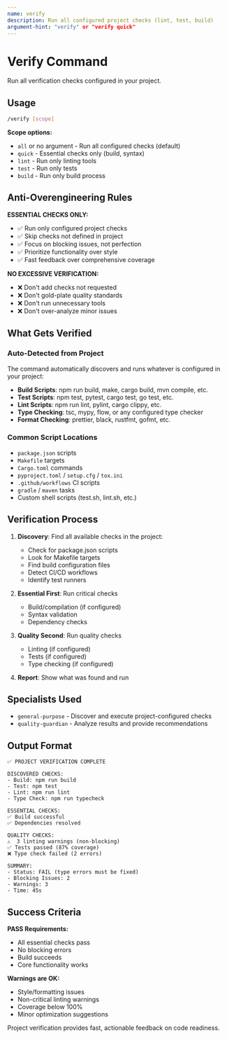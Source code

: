 ```yaml
---
name: verify
description: Run all configured project checks (lint, test, build)
argument-hint: "verify" or "verify quick"
---
```


# Verify Command

Run all verification checks configured in your project.

## Usage

```bash
/verify [scope]
```

**Scope options:**

- `all` or no argument - Run all configured checks (default)
- `quick` - Essential checks only (build, syntax)
- `lint` - Run only linting tools
- `test` - Run only tests
- `build` - Run only build process

## Anti-Overengineering Rules

**ESSENTIAL CHECKS ONLY:**

- ✅ Run only configured project checks
- ✅ Skip checks not defined in project
- ✅ Focus on blocking issues, not perfection
- ✅ Prioritize functionality over style
- ✅ Fast feedback over comprehensive coverage

**NO EXCESSIVE VERIFICATION:**

- ❌ Don't add checks not requested
- ❌ Don't gold-plate quality standards
- ❌ Don't run unnecessary tools
- ❌ Don't over-analyze minor issues

## What Gets Verified

### Auto-Detected from Project

The command automatically discovers and runs whatever is configured in your project:

- **Build Scripts**: npm run build, make, cargo build, mvn compile, etc.
- **Test Scripts**: npm test, pytest, cargo test, go test, etc.
- **Lint Scripts**: npm run lint, pylint, cargo clippy, etc.
- **Type Checking**: tsc, mypy, flow, or any configured type checker
- **Format Checking**: prettier, black, rustfmt, gofmt, etc.

### Common Script Locations

- `package.json` scripts
- `Makefile` targets
- `Cargo.toml` commands
- `pyproject.toml` / `setup.cfg` / `tox.ini`
- `.github/workflows` CI scripts
- `gradle` / `maven` tasks
- Custom shell scripts (test.sh, lint.sh, etc.)

## Verification Process

1. **Discovery**: Find all available checks in the project:
   - Check for package.json scripts
   - Look for Makefile targets
   - Find build configuration files
   - Detect CI/CD workflows
   - Identify test runners

2. **Essential First**: Run critical checks
   - Build/compilation (if configured)
   - Syntax validation
   - Dependency checks

3. **Quality Second**: Run quality checks
   - Linting (if configured)
   - Tests (if configured)
   - Type checking (if configured)

4. **Report**: Show what was found and run

## Specialists Used

- `general-purpose` - Discover and execute project-configured checks
- `quality-guardian` - Analyze results and provide recommendations

## Output Format

```text
✅ PROJECT VERIFICATION COMPLETE

DISCOVERED CHECKS:
- Build: npm run build
- Test: npm test  
- Lint: npm run lint
- Type Check: npm run typecheck

ESSENTIAL CHECKS:
✅ Build successful
✅ Dependencies resolved

QUALITY CHECKS:
⚠️  3 linting warnings (non-blocking)
✅ Tests passed (87% coverage)
❌ Type check failed (2 errors)

SUMMARY:
- Status: FAIL (type errors must be fixed)
- Blocking Issues: 2
- Warnings: 3
- Time: 45s
```

## Success Criteria

**PASS Requirements:**

- All essential checks pass
- No blocking errors
- Build succeeds
- Core functionality works

**Warnings are OK:**

- Style/formatting issues
- Non-critical linting warnings
- Coverage below 100%
- Minor optimization suggestions

Project verification provides fast, actionable feedback on code readiness.
